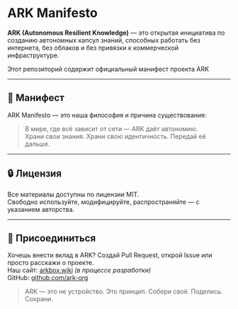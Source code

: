 # ARK Manifesto

**ARK (Autonomous Resilient Knowledge)** — это открытая инициатива по созданию автономных капсул знаний, способных работать без интернета, без облаков и без привязки к коммерческой инфраструктуре.

Этот репозиторий содержит официальный манифест проекта ARK

---

## 📜 Манифест

ARK Manifesto — это наша философия и причина существования:

> В мире, где всё зависит от сети — ARK даёт автономию.  
> Храни свои знания. Храни свою идентичность. Передай её дальше.

---

## 🔒 Лицензия

Все материалы доступны по лицензии MIT.  
Свободно используйте, модифицируйте, распространяйте — с указанием авторства.

---

## 🤝 Присоединиться

Хочешь внести вклад в ARK? Создай Pull Request, открой Issue или просто расскажи о проекте.  
Наш сайт: [arkbox.wiki](https://arkbox.wiki) *(в процессе разработки)*  
GitHub: [github.com/ark-org](https://github.com/ark-org)

> ARK — это не устройство. Это принцип. Собери своё. Поделись. Сохрани.
